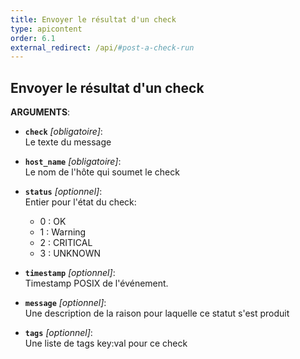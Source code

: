 ```yaml
---
title: Envoyer le résultat d'un check
type: apicontent
order: 6.1
external_redirect: /api/#post-a-check-run
---
```


## Envoyer le résultat d'un check

**ARGUMENTS**:

* **`check`** *[obligatoire]*:  
    Le texte du message

* **`host_name`** *[obligatoire]*:  
    Le nom de l'hôte qui soumet le check

* **`status`** *[optionnel]*:   
    Entier pour l'état du check:
    * 0 : OK
    * 1 : Warning
    * 2 : CRITICAL
    * 3 : UNKNOWN

* **`timestamp`** *[optionnel]*:  
    Timestamp POSIX de l'événement.

* **`message`** *[optionnel]*:  
    Une description de la raison pour laquelle ce statut s'est produit

* **`tags`** *[optionnel]*:  
    Une liste de tags key:val pour ce check

